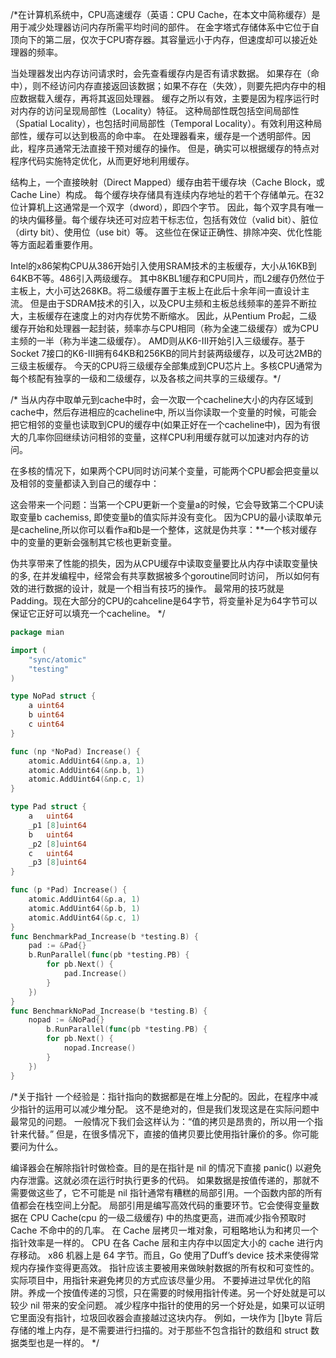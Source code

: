 
/*在计算机系统中，CPU高速缓存（英语：CPU Cache，在本文中简称缓存）是用于减少处理器访问内存所需平均时间的部件。
在金字塔式存储体系中它位于自顶向下的第二层，仅次于CPU寄存器。其容量远小于内存，但速度却可以接近处理器的频率。

当处理器发出内存访问请求时，会先查看缓存内是否有请求数据。
如果存在（命中），则不经访问内存直接返回该数据；如果不存在（失效），则要先把内存中的相应数据载入缓存，再将其返回处理器。
缓存之所以有效，主要是因为程序运行时对内存的访问呈现局部性（Locality）特征。
这种局部性既包括空间局部性（Spatial Locality），也包括时间局部性（Temporal Locality）。有效利用这种局部性，缓存可以达到极高的命中率。
在处理器看来，缓存是一个透明部件。因此，程序员通常无法直接干预对缓存的操作。
但是，确实可以根据缓存的特点对程序代码实施特定优化，从而更好地利用缓存。

结构上，一个直接映射（Direct Mapped）缓存由若干缓存块（Cache Block，或Cache Line）构成。
每个缓存块存储具有连续内存地址的若干个存储单元。在32位计算机上这通常是一个双字（dword），即四个字节。
因此，每个双字具有唯一的块内偏移量。每个缓存块还可对应若干标志位，包括有效位（valid bit）、脏位（dirty bit）、使用位（use bit）等。
这些位在保证正确性、排除冲突、优化性能等方面起着重要作用。



Intel的x86架构CPU从386开始引入使用SRAM技术的主板缓存，大小从16KB到64KB不等。486引入两级缓存。
其中8KBL1缓存和CPU同片，而L2缓存仍然位于主板上，大小可达268KB。将二级缓存置于主板上在此后十余年间一直设计主流。
但是由于SDRAM技术的引入，以及CPU主频和主板总线频率的差异不断拉大，主板缓存在速度上的对内存优势不断缩水。
因此，从Pentium Pro起，二级缓存开始和处理器一起封装，频率亦与CPU相同（称为全速二级缓存）或为CPU主频的一半（称为半速二级缓存）。
AMD则从K6-III开始引入三级缓存。基于Socket 7接口的K6-III拥有64KB和256KB的同片封装两级缓存，以及可达2MB的三级主板缓存。
今天的CPU将三级缓存全部集成到CPU芯片上。多核CPU通常为每个核配有独享的一级和二级缓存，以及各核之间共享的三级缓存。*/

/*
当从内存中取单元到cache中时，会一次取一个cacheline大小的内存区域到cache中，然后存进相应的cacheline中,
所以当你读取一个变量的时候，可能会把它相邻的变量也读取到CPU的缓存中(如果正好在一个cacheline中)，因为有很大的几率你回继续访问相邻的变量，这样CPU利用缓存就可以加速对内存的访问。

在多核的情况下，如果两个CPU同时访问某个变量，可能两个CPU都会把变量以及相邻的变量都读入到自己的缓存中：

这会带来一个问题：当第一个CPU更新一个变量a的时候，它会导致第二个CPU读取变量b cachemiss, 即使变量b的值实际并没有变化。
因为CPU的最小读取单元是cacheline,所以你可以看作a和b是一个整体，这就是伪共享：**一个核对缓存中的变量的更新会强制其它核也更新变量。

伪共享带来了性能的损失，因为从CPU缓存中读取变量要比从内存中读取变量快的多,
在并发编程中，经常会有共享数据被多个goroutine同时访问， 所以如何有效的进行数据的设计，就是一个相当有技巧的操作。
最常用的技巧就是Padding。现在大部分的CPU的cahceline是64字节，将变量补足为64字节可以保证它正好可以填充一个cacheline。
*/
```go
package mian

import (
    "sync/atomic"
    "testing"
)

type NoPad struct {
    a uint64
    b uint64
    c uint64
}

func (np *NoPad) Increase() {
    atomic.AddUint64(&np.a, 1)
    atomic.AddUint64(&np.b, 1)
    atomic.AddUint64(&np.c, 1)
}

type Pad struct {
    a   uint64
    _p1 [8]uint64
    b   uint64
    _p2 [8]uint64
    c   uint64
    _p3 [8]uint64
}

func (p *Pad) Increase() {
    atomic.AddUint64(&p.a, 1)
    atomic.AddUint64(&p.b, 1)
    atomic.AddUint64(&p.c, 1)
}
func BenchmarkPad_Increase(b *testing.B) {
    pad := &Pad{}
    b.RunParallel(func(pb *testing.PB) {
        for pb.Next() {
            pad.Increase()
        }
    })
}
func BenchmarkNoPad_Increase(b *testing.B) {
    nopad := &NoPad{}
        b.RunParallel(func(pb *testing.PB) {
        for pb.Next() {
            nopad.Increase()
        }
    })
}
```
/*关于指针
一个经验是：指针指向的数据都是在堆上分配的。因此，在程序中减少指针的运用可以减少堆分配。
这不是绝对的，但是我们发现这是在实际问题中最常见的问题。
一般情况下我们会这样认为：“值的拷贝是昂贵的，所以用一个指针来代替。”
但是，在很多情况下，直接的值拷贝要比使用指针廉价的多。你可能要问为什么。

编译器会在解除指针时做检查。目的是在指针是 nil 的情况下直接 panic() 以避免内存泄露。这就必须在运行时执行更多的代码。
如果数据是按值传递的，那就不需要做这些了，它不可能是 nil
指针通常有糟糕的局部引用。一个函数内部的所有值都会在栈空间上分配。
局部引用是编写高效代码的重要环节。它会使得变量数据在 CPU Cache(cpu 的一级二级缓存) 中的热度更高，进而减少指令预取时 Cache 不命中的的几率。
在 Cache 层拷贝一堆对象，可粗略地认为和拷贝一个指针效率是一样的。
CPU 在各 Cache 层和主内存中以固定大小的 cache 进行内存移动。
x86 机器上是 64 字节。而且，Go 使用了Duff’s device 技术来使得常规内存操作变得更高效。
指针应该主要被用来做映射数据的所有权和可变性的。实际项目中，用指针来避免拷贝的方式应该尽量少用。
不要掉进过早优化的陷阱。养成一个按值传递的习惯，只在需要的时候用指针传递。另一个好处就是可以较少 nil 带来的安全问题。
减少程序中指针的使用的另一个好处是，如果可以证明它里面没有指针，垃圾回收器会直接越过这块内存。
例如，一块作为 []byte 背后存储的堆上内存，是不需要进行扫描的。对于那些不包含指针的数组和 struct 数据类型也是一样的。
*/
